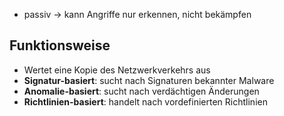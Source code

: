 - passiv -> kann Angriffe nur erkennen, nicht bekämpfen
## Funktionsweise
- Wertet eine Kopie des Netzwerkverkehrs aus
- **Signatur-basiert**: sucht nach Signaturen bekannter Malware
- **Anomalie-basiert**: sucht nach verdächtigen Änderungen
- **Richtlinien-basiert**:  handelt nach vordefinierten Richtlinien

